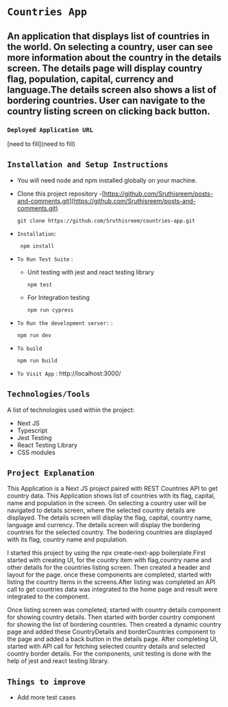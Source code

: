 # `Countries App`

## An application that displays list of countries in the world. On selecting a country, user can see more information about the country in the details screen. The details page will display country flag, population, capital, currency and language.The details screen also shows a list of bordering countries. User can navigate to the country listing screen on clicking back button.

### `Deployed Application URL`

[need to fill](need to fill)

## `Installation and Setup Instructions`

- You will need node and npm installed globally on your machine.

- Clone this project repository -[https://github.com/Sruthisreem/posts-and-comments.git](https://github.com/Sruthisreem/posts-and-comments.git)

  ```
  git clone https://github.com/Sruthisreem/countries-app.git
  ```

- `Installation`:
  ```
   npm install
  ```
- `To Run Test Suite` :

  - Unit testing with jest and react testing library

    ```
    npm test
    ```

  - For Integration testing

    ```
    npm run cypress
    ```

- `To Run the development server:` :

  ```
  npm run dev
  ```

- `To build`
  ```
  npm run build
  ```
- `To Visit App` : http://localhost:3000/

## `Technologies/Tools`

A list of technologies used within the project:

- Next JS
- Typescript
- Jest Testing
- React Testing Library
- CSS modules

## `Project Explanation`

This Application is a Next JS project paired with REST Countries API to get country data. This Application shows list of countries with its flag, capital, name and population in the screen. On selecting a country user will be navigated to details screen, where the selected country details are displayed. The details screen will display the flag, capital, country name, language and currency. The details screen will display the bordering countries for the selected country. The bodering countries are displayed with its flag, country name and population.

I started this project by using the npx create-next-app boilerplate.First started with creating UI, for the country item with flag,country name and other details for the countries listing screen. Then created a header and layout for the page. once these components are completed, started with listing the country Items in the screens.After listing was completed an API call to get countries data was integrated to the home page and result were integrated to the component.

Once listing screen was completed, started with country details component for showing country details. Then started with border country component for showing the list of bordering countries. Then created a dynamic country page and added these CountryDetails and borderCountries component to the page and added a back button in the details page.
After completing UI, started with API call for fetching selected country details and selected country border details.
For the components, unit testing is done with the help of jest and react testing library.

## `Things to improve`

- Add more test cases
